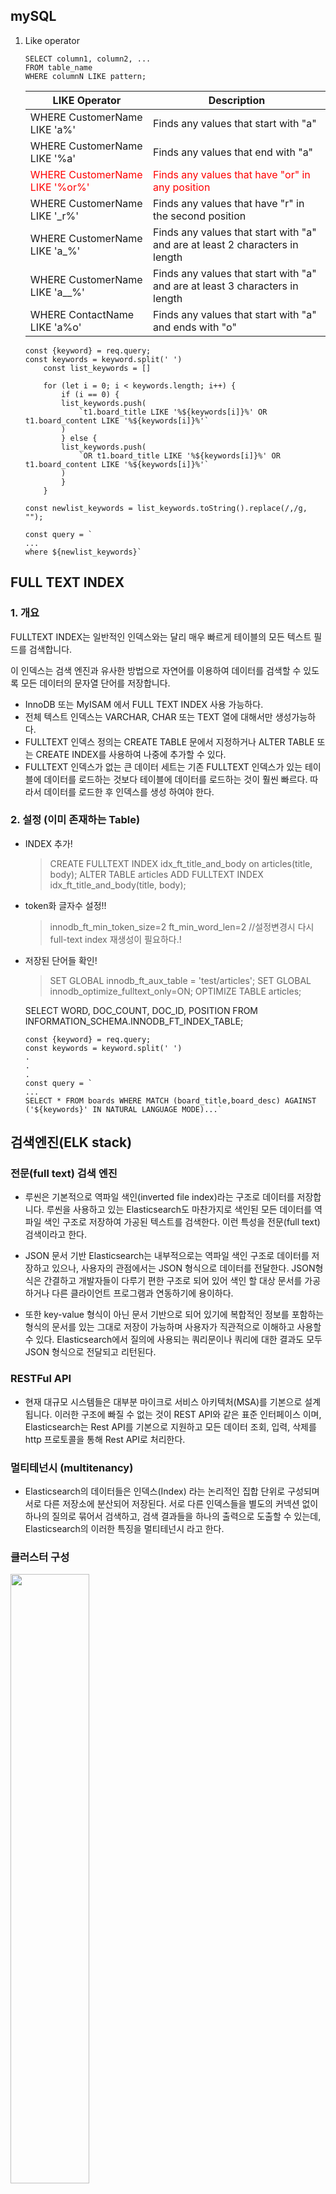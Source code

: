 ## mySQL

1. Like operator

   ```
   SELECT column1, column2, ...
   FROM table_name
   WHERE columnN LIKE pattern;
   ```

   | LIKE Operator                                                 | Description                                                                    |
   | ------------------------------------------------------------- | ------------------------------------------------------------------------------ |
   | WHERE CustomerName LIKE 'a%'                                  | Finds any values that start with "a"                                           |
   | WHERE CustomerName LIKE '%a'                                  | Finds any values that end with "a"                                             |
   | <span style="color:red">WHERE CustomerName LIKE '%or%'</span> | <span style="color:red">Finds any values that have "or" in any position</span> |
   | WHERE CustomerName LIKE '\_r%'                                | Finds any values that have "r" in the second position                          |
   | WHERE CustomerName LIKE 'a\_%'                                | Finds any values that start with "a" and are at least 2 characters in length   |
   | WHERE CustomerName LIKE 'a\_\_%'                              | Finds any values that start with "a" and are at least 3 characters in length   |
   | WHERE ContactName LIKE 'a%o'                                  | Finds any values that start with "a" and ends with "o"                         |

   ```
   const {keyword} = req.query;
   const keywords = keyword.split(' ')
       const list_keywords = []

       for (let i = 0; i < keywords.length; i++) {
           if (i == 0) {
           list_keywords.push(
               `t1.board_title LIKE '%${keywords[i]}%' OR t1.board_content LIKE '%${keywords[i]}%'`
           )
           } else {
           list_keywords.push(
               `OR t1.board_title LIKE '%${keywords[i]}%' OR t1.board_content LIKE '%${keywords[i]}%'`
           )
           }
       }

   const newlist_keywords = list_keywords.toString().replace(/,/g, "");

   const query = `
   ...
   where ${newlist_keywords}`
   ```

## FULL TEXT INDEX

### 1. 개요

FULLTEXT INDEX는 일반적인 인덱스와는 달리 매우 빠르게 테이블의 모든 텍스트 필드를
검색합니다.

이 인덱스는 검색 엔진과 유사한 방법으로 자연어를 이용하여 데이터를 검색할 수 있도록 모든 데이터의 문자열 단어를 저장합니다.

- InnoDB 또는 MyISAM 에서 FULL TEXT INDEX 사용 가능하다.
- 전체 텍스트 인덱스는 VARCHAR, CHAR 또는 TEXT 열에 대해서만 생성가능하다.
- FULLTEXT 인덱스 정의는 CREATE TABLE 문에서 지정하거나 ALTER TABLE 또는 CREATE INDEX를 사용하여 나중에 추가할 수 있다.
- FULLTEXT 인덱스가 없는 큰 데이터 세트는 기존 FULLTEXT 인덱스가 있는 테이블에 데이터를 로드하는 것보다 테이블에 데이터를 로드하는 것이 훨씬 빠르다. 따라서 데이터를 로드한 후 인덱스를 생성 하여야 한다.

### 2. 설정 (이미 존재하는 Table)

+ INDEX 추가!
    > CREATE FULLTEXT INDEX idx_ft_title_and_body on articles(title, body);
    ALTER TABLE articles ADD FULLTEXT INDEX idx_ft_title_and_body(title, body);

+ token화 글자수 설정!!
    > innodb_ft_min_token_size=2
    ft_min_word_len=2
    //설정변경시 다시 full-text index 재생성이 필요하다.!

+ 저장된 단어들 확인!
    > SET GLOBAL innodb_ft_aux_table = 'test/articles';
    SET GLOBAL innodb_optimize_fulltext_only=ON;
    OPTIMIZE TABLE articles;

    SELECT WORD, DOC_COUNT, DOC_ID, POSITION FROM INFORMATION_SCHEMA.INNODB_FT_INDEX_TABLE;


    ```
    const {keyword} = req.query;
    const keywords = keyword.split(' ')
    .
    .
    .
    const query = `
    ...
    SELECT * FROM boards WHERE MATCH (board_title,board_desc) AGAINST ('${keywords}' IN NATURAL LANGUAGE MODE)...`
    ```

## 검색엔진(ELK stack)

### 전문(full text) 검색 엔진

+ 루씬은 기본적으로 역파일 색인(inverted file index)라는 구조로 데이터를 저장합니다. 루씬을 사용하고 있는 Elasticsearch도 마찬가지로 색인된 모든 데이터를 역파일 색인 구조로 저장하여 가공된 텍스트를 검색한다. 이런 특성을 전문(full text) 검색이라고 한다.

+ JSON 문서 기반 Elasticsearch는 내부적으로는 역파일 색인 구조로 데이터를 저장하고 있으나, 사용자의 관점에서는 JSON 형식으로 데이터를 전달한다. JSON형식은 간결하고 개발자들이 다루기 편한 구조로 되어 있어 색인 할 대상 문서를 가공 하거나 다른 클라이언트 프로그램과 연동하기에 용이하다.

+ 또한 key-value 형식이 아닌 문서 기반으로 되어 있기에 복합적인 정보를 포함하는 형식의 문서를 있는 그대로 저장이 가능하며 사용자가 직관적으로 이해하고 사용할 수 있다. Elasticsearch에서 질의에 사용되는 쿼리문이나 쿼리에 대한 결과도 모두 JSON 형식으로 전달되고 리턴된다.

### RESTFul API

+ 현재 대규모 시스템들은 대부분 마이크로 서비스 아키텍처(MSA)를 기본으로 설계됩니다. 이러한 구조에 빠질 수 없는 것이 REST API와 같은 표준 인터페이스 이며, Elasticsearch는 Rest API를 기본으로 지원하고 모든 데이터 조회, 입력, 삭제를 http 프로토콜을 통해 Rest API로 처리한다.

### 멀티테넌시 (multitenancy)

+ Elasticsearch의 데이터들은 인덱스(Index) 라는 논리적인 집합 단위로 구성되며 서로 다른 저장소에 분산되어 저장된다. 서로 다른 인덱스들을 별도의 커넥션 없이 하나의 질의로 묶어서 검색하고, 검색 결과들을 하나의 출력으로 도출할 수 있는데, Elasticsearch의 이러한 특징을 멀티테넌시 라고 한다.

### 클러스터 구성
<img src = "https://user-images.githubusercontent.com/90595291/144285870-76934c26-002a-4543-991e-94c29e917008.png" width= "50%" height="50%"><br>

cpu2 메모리 4GB 스펙의 인스턴스 2개(첫 사용기간 3개월 무료!!) 
두개의 서버 모두 elasticsearch 각각의 서버에 logstash, kibana를 따로 사용중이다.
defalt 값으로 elasticsearch와 kibana에 heap memory가 1GB로 설정되어있어 메모리 4GB를 선택 하였다.(heap memory를 더 작게 부여할 수 있었지만 온전히 기능 이용하고 싶었다.)

### JDBC(Java Database connectivity)
Java 프로그램이 데이터베이스 관리 시스템에 액세스할 수 있도록 하는 표준 API <br>
(응용 프로그래밍 인터페이스)의 JavaSoft 사양입니다